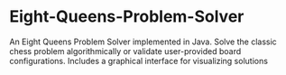 # Eight-Queens-Problem-Solver
An Eight Queens Problem Solver implemented in Java. Solve the classic chess problem algorithmically or validate user-provided board configurations. Includes a graphical interface for visualizing solutions
